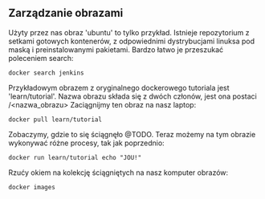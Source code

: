 ## Zarządzanie obrazami

Użyty przez nas obraz 'ubuntu' to tylko przykład. Istnieje repozytorium z setkami gotowych kontenerów, z odpowiednimi dystrybucjami linuksa pod maską i preinstalowanymi pakietami. Bardzo łatwo je przeszukać poleceniem search:
```
docker search jenkins
```

Przykładowym obrazem z oryginalnego dockerowego tutoriala jest 'learn/tutorial'. Nazwa obrazu składa się z dwóch członów, jest ona postaci <maintainer>/<nazwa_obrazu> Zaciągnijmy ten obraz na nasz laptop:
```
docker pull learn/tutorial
```
Zobaczymy, gdzie to się ściągnęło @TODO.
Teraz możemy na tym obrazie wykonywać różne procesy, tak jak poprzednio:
```
docker run learn/tutorial echo "JOU!"
```
Rzućy okiem na kolekcję ściągniętych na nasz komputer obrazów:
```
docker images
```
